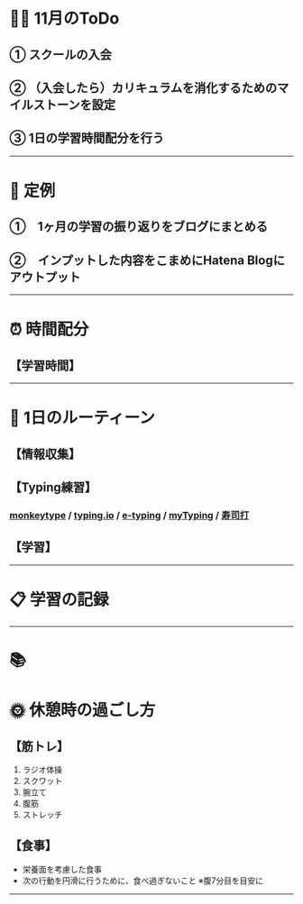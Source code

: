 # 🏋🏻 11月のToDo
## ① スクールの入会
## ② （入会したら）カリキュラムを消化するためのマイルストーンを設定
## ③ 1日の学習時間配分を行う
***


# 📌 定例
## ①　1ヶ月の学習の振り返りをブログにまとめる
## ②　インプットした内容をこまめにHatena Blogにアウトプット
***


# ⏰ 時間配分
## 【学習時間】
***


# 🕺 1日のルーティーン
## 【情報収集】
### 
## 【Typing練習】
### [monkeytype](https://monkeytype.com) / [typing.io](https://typing.io) / [e-typing](https://www.e-typing.ne.jp) / [myTyping](https://typing.twi1.me/) / [寿司打](https://sushida.net/play.html) 
## 【学習】

***


# 📋 学習の記録

***


# 📚 

# 🌞 休憩時の過ごし方
## 【筋トレ】
1. ラジオ体操
2. スクワット
3. 腕立て
4. 腹筋
5. ストレッチ
## 【食事】
- 栄養面を考慮した食事
- 次の行動を円滑に行うために、食べ過ぎないこと ※腹7分目を目安に
***
